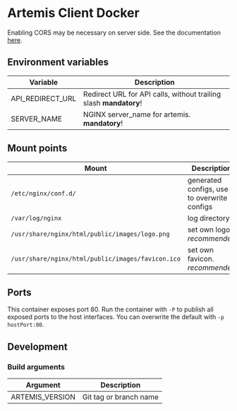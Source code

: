 # Artemis Client Docker

Enabling CORS may be necessary on server side. See the documentation [here](https://www.jhipster.tech/separating-front-end-and-api/).

## Environment variables

|Variable                  |Description                                                           |
|--------------------------|----------------------------------------------------------------------|
|API_REDIRECT_URL          |Redirect URL for API calls, without trailing slash __mandatory__!     |
|SERVER_NAME               |NGINX server_name for artemis. __mandatory__!                         |

## Mount points

|Mount                                               |Description                                    |
|----------------------------------------------------|-----------------------------------------------|
|`/etc/nginx/conf.d/`                                |generated configs, use to overwrite configs    |
|`/var/log/nginx`                                    |log directory                                  |
|`/usr/share/nginx/html/public/images/logo.png`      |set own logo. _recommended_                    |
|`/usr/share/nginx/html/public/images/favicon.ico`   |set own favicon. _recommended_                 |

## Ports
This container exposes port 80. Run the container with `-P` to publish all exposed ports to the host interfaces.
You can overwrite the default with `-p hostPort:80`.

## Development

### Build arguments

|Argument                  |Description                                    |
|--------------------------|-----------------------------------------------|
|ARTEMIS_VERSION           |Git tag or branch name                         |